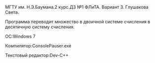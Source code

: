 МГТУ им. Н.Э.Баумана.2 курс.ДЗ №1 ФЛиТА. Вариант 3.
Глушакова Света.

Программа переводит множество в двоичной системе счисления в десятичную систему счисления.


OC:Windows 7

Компилятор:ConsolePauser.exe

Текстовый редактор:Dev-C++
